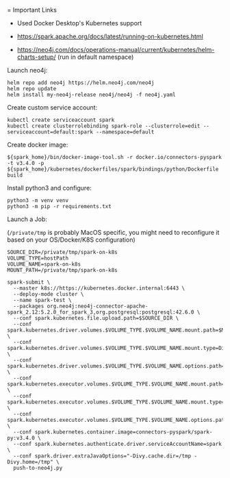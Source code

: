 = Important Links

- Used Docker Desktop's Kubernetes support

- https://spark.apache.org/docs/latest/running-on-kubernetes.html
- https://neo4j.com/docs/operations-manual/current/kubernetes/helm-charts-setup/ (run in default namespace)

Launch neo4j:

```shell
helm repo add neo4j https://helm.neo4j.com/neo4j
helm repo update
helm install my-neo4j-release neo4j/neo4j -f neo4j.yaml
```

Create custom service account:
```shell
kubectl create serviceaccount spark
kubectl create clusterrolebinding spark-role --clusterrole=edit --serviceaccount=default:spark --namespace=default
```

Create docker image:

```shell
${spark_home}/bin/docker-image-tool.sh -r docker.io/connectors-pyspark -t v3.4.0 -p ${spark_home}/kubernetes/dockerfiles/spark/bindings/python/Dockerfile build
```

Install python3 and configure:
```shell
python3 -m venv venv
python3 -m pip -r requirements.txt
```

Launch a Job:

(`/private/tmp` is probably MacOS specific, you might need to reconfigure it based on your OS/Docker/K8S configuration)

```shell
SOURCE_DIR=/private/tmp/spark-on-k8s
VOLUME_TYPE=hostPath
VOLUME_NAME=spark-on-k8s
MOUNT_PATH=/private/tmp/spark-on-k8s

spark-submit \
  --master k8s://https://kubernetes.docker.internal:6443 \
  --deploy-mode cluster \
  --name spark-test \
  --packages org.neo4j:neo4j-connector-apache-spark_2.12:5.2.0_for_spark_3,org.postgresql:postgresql:42.6.0 \
  --conf spark.kubernetes.file.upload.path=$SOURCE_DIR \
  --conf spark.kubernetes.driver.volumes.$VOLUME_TYPE.$VOLUME_NAME.mount.path=$MOUNT_PATH \
  --conf spark.kubernetes.driver.volumes.$VOLUME_TYPE.$VOLUME_NAME.mount.type=Directory \
  --conf spark.kubernetes.driver.volumes.$VOLUME_TYPE.$VOLUME_NAME.options.path=$MOUNT_PATH \
  --conf spark.kubernetes.executor.volumes.$VOLUME_TYPE.$VOLUME_NAME.mount.path=$MOUNT_PATH \
  --conf spark.kubernetes.executor.volumes.$VOLUME_TYPE.$VOLUME_NAME.mount.type=Directory \
  --conf spark.kubernetes.executor.volumes.$VOLUME_TYPE.$VOLUME_NAME.options.path=$MOUNT_PATH \
  --conf spark.kubernetes.container.image=connectors-pyspark/spark-py:v3.4.0 \
  --conf spark.kubernetes.authenticate.driver.serviceAccountName=spark \
  --conf spark.driver.extraJavaOptions="-Divy.cache.dir=/tmp -Divy.home=/tmp" \
  push-to-neo4j.py
```